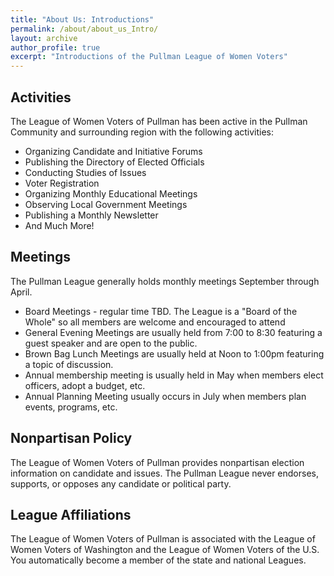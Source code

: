 ```yaml
---
title: "About Us: Introductions"
permalink: /about/about_us_Intro/
layout: archive
author_profile: true
excerpt: "Introductions of the Pullman League of Women Voters"
---
```


## Activities

The League of Women Voters of Pullman has been active in the Pullman Community and surrounding region with the following activities:
* Organizing Candidate and Initiative Forums
* Publishing the Directory of Elected Officials
* Conducting Studies of Issues
* Voter Registration
* Organizing Monthly Educational Meetings
* Observing Local Government Meetings
* Publishing a Monthly Newsletter
* And Much More!

## Meetings

The Pullman League generally holds monthly meetings September through April.
* Board Meetings - regular time TBD.  The League is a "Board of the Whole" so all members are welcome and encouraged to attend
* General Evening Meetings are usually held from 7:00 to 8:30 featuring a guest speaker and are open to the public.
* Brown Bag Lunch Meetings are usually held at Noon to 1:00pm featuring a topic of discussion.    
* Annual membership meeting is usually held in May when members elect officers, adopt a budget, etc.
* Annual Planning Meeting usually occurs in July when members plan events, programs, etc.

## Nonpartisan Policy

The League of Women Voters of Pullman provides nonpartisan election information on candidate and issues. The Pullman League never endorses, supports, or opposes any candidate or political party.

## League Affiliations

The League of Women Voters of Pullman is associated with the League of Women Voters of Washington and the League of Women Voters of the U.S. You automatically become a member of the state and national Leagues.

